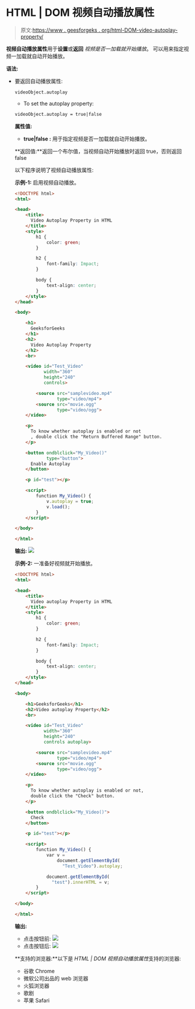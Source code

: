 # HTML | DOM 视频自动播放属性

> 原文:[https://www . geesforgeks . org/html-DOM-video-autoplay-property/](https://www.geeksforgeeks.org/html-dom-video-autoplay-property/)

**视频自动播放属性**用于**设置**或**返回** *视频是否一加载就开始播放*。
可以用来指定视频一加载就自动开始播放。

**语法:**

*   要返回自动播放属性:

    ```html
    videoObject.autoplay
    ```

    *   To set the autoplay property:

    ```html
    videoObject.autoplay = true|false
    ```

    **属性值:**

    *   **true|false :** 用于指定视频是否一加载就自动开始播放。

    **返回值:**返回一个布尔值，当视频自动开始播放时返回 true，否则返回 false

    以下程序说明了视频自动播放属性:

    **示例-1:** 启用视频自动播放。

    ```html
    <!DOCTYPE html>
    <html>

    <head>
        <title>
          Video Autoplay Property in HTML
        </title>
        <style>
            h1 {
                color: green;
            }

            h2 {
                font-family: Impact;
            }

            body {
                text-align: center;
            }
        </style>
    </head>

    <body>

        <h1>
          GeeksforGeeks
        </h1>
        <h2>
          Video Autoplay Property
        </h2>
        <br>

        <video id="Test_Video" 
               width="360" 
               height="240"
               controls>

            <source src="samplevideo.mp4" 
                    type="video/mp4">
            <source src="movie.ogg" 
                    type="video/ogg">
        </video>

        <p>
          To know whether autoplay is enabled or not
          , double click the "Return Buffered Range" button.
        </p>

        <button ondblclick="My_Video()"
                type="button">
          Enable Autoplay
        </button>

        <p id="test"></p>

        <script>
            function My_Video() {
                v.autoplay = true;
                v.load();
            }
        </script>

    </body>

    </html>
    ```

    **输出:**
    ![](img/a0b0e8e078ff55b471d30ff8a9378a09.png)

    **示例-2:** 一准备好视频就开始播放。

    ```html
    <!DOCTYPE html>
    <html>

    <head>
        <title>
          Video autoplay Property in HTML
        </title>
        <style>
            h1 {
                color: green;
            }

            h2 {
                font-family: Impact;
            }

            body {
                text-align: center;
            }
        </style>
    </head>

    <body>

        <h1>GeeksforGeeks</h1>
        <h2>Video autoplay Property</h2>
        <br>

        <video id="Test_Video"
               width="360"
               height="240"
               controls autoplay>

            <source src="samplevideo.mp4"
                    type="video/mp4">
            <source src="movie.ogg" 
                    type="video/ogg">
        </video>

        <p>
          To know whether autoplay is enabled or not,
          double click the "Check" button.
        </p>

        <button ondblclick="My_Video()">
          Check
        </button>

        <p id="test"></p>

        <script>
            function My_Video() {
                var v = 
                    document.getElementById(
                      "Test_Video").autoplay;

                document.getElementById(
                  "test").innerHTML = v;
            }
        </script>

    </body>

    </html>
    ```

    **输出:**

    *   点击按钮前:
        ![](img/61b192a5ee11638239c30b4729490f79.png)
    *   点击按钮后:
        ![](img/b366d3efc86db725f9863fd5995a48c2.png)

    **支持的浏览器:**以下是 *HTML | DOM 视频自动播放属性*支持的浏览器:

    *   谷歌 Chrome
    *   微软公司出品的 web 浏览器
    *   火狐浏览器
    *   歌剧
    *   苹果 Safari